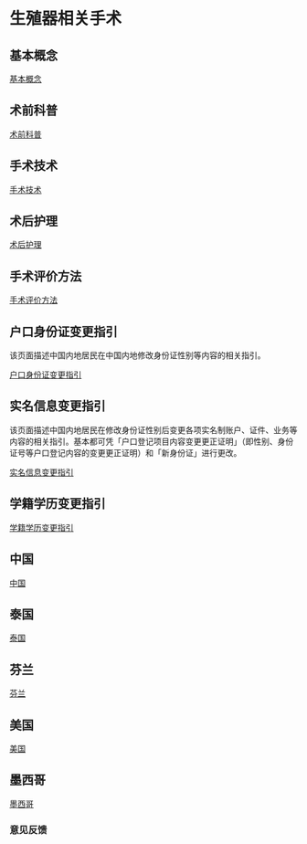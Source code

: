 # 生殖器相关手术

## 基本概念

[基本概念](https://mtf.wiki/zh-cn/docs/srs/terminology/)

## 术前科普

[术前科普](https://mtf.wiki/zh-cn/docs/srs/faq/)

## 手术技术

[手术技术](https://mtf.wiki/zh-cn/docs/srs/tech/)

## 术后护理

[术后护理](https://mtf.wiki/zh-cn/docs/srs/care/)

## 手术评价方法

[手术评价方法](https://mtf.wiki/zh-cn/docs/srs/compraise/)

## 户口身份证变更指引

该页面描述中国内地居民在中国内地修改身份证性别等内容的相关指引。

[户口身份证变更指引](https://mtf.wiki/zh-cn/docs/srs/id-card/)

## 实名信息变更指引

该页面描述中国内地居民在修改身份证性别后变更各项实名制账户、证件、业务等内容的相关指引。基本都可凭「户口登记项目内容变更更正证明」（即性别、身份证号等户口登记内容的变更更正证明）和「新身份证」进行更改。

[实名信息变更指引](https://mtf.wiki/zh-cn/docs/srs/real-name-info/)

## 学籍学历变更指引

[学籍学历变更指引](https://mtf.wiki/zh-cn/docs/srs/education/)

## 中国

[中国](https://mtf.wiki/zh-cn/docs/srs/china/)

## 泰国

[泰国](https://mtf.wiki/zh-cn/docs/srs/thailand/)

## 芬兰

[芬兰](https://mtf.wiki/zh-cn/docs/srs/finland/)

## 美国

[美国](https://mtf.wiki/zh-cn/docs/srs/us/)

## 墨西哥

[墨西哥](https://mtf.wiki/zh-cn/docs/srs/mexico/)

### 意见反馈